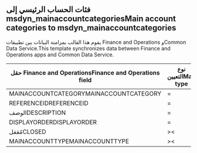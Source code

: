 ## <a name="main-account-categories-to-msdyn_mainaccountcategories"></a><span data-ttu-id="b4fa8-101">فئات الحساب الرئيسي إلى msdyn_mainaccountcategories</span><span class="sxs-lookup"><span data-stu-id="b4fa8-101">Main account categories to msdyn_mainaccountcategories</span></span>

<span data-ttu-id="b4fa8-102">يقوم هذا القالب بمزامنة البيانات بين تطبيقات Finance and Operations وCommon Data Service.</span><span class="sxs-lookup"><span data-stu-id="b4fa8-102">This template synchronizes data between Finance and Operations apps and Common Data Service.</span></span>

<span data-ttu-id="b4fa8-103">حقل Finance and Operations</span><span class="sxs-lookup"><span data-stu-id="b4fa8-103">Finance and Operations field</span></span> | <span data-ttu-id="b4fa8-104">نوع التعيين</span><span class="sxs-lookup"><span data-stu-id="b4fa8-104">Map type</span></span> | <span data-ttu-id="b4fa8-105">حقل Dynamics 365 الآخر</span><span class="sxs-lookup"><span data-stu-id="b4fa8-105">Other Dynamics 365 field</span></span> | <span data-ttu-id="b4fa8-106">القيمة الافتراضية</span><span class="sxs-lookup"><span data-stu-id="b4fa8-106">Default value</span></span>
---|---|---|---
<span data-ttu-id="b4fa8-107">MAINACCOUNTCATEGORY</span><span class="sxs-lookup"><span data-stu-id="b4fa8-107">MAINACCOUNTCATEGORY</span></span> | = | <span data-ttu-id="b4fa8-108">msdyn_mainaccountcategory</span><span class="sxs-lookup"><span data-stu-id="b4fa8-108">msdyn_mainaccountcategory</span></span> | 
<span data-ttu-id="b4fa8-109">REFERENCEID</span><span class="sxs-lookup"><span data-stu-id="b4fa8-109">REFERENCEID</span></span> | = | <span data-ttu-id="b4fa8-110">msdyn_referenceid</span><span class="sxs-lookup"><span data-stu-id="b4fa8-110">msdyn_referenceid</span></span> | 
<span data-ttu-id="b4fa8-111">الوصف</span><span class="sxs-lookup"><span data-stu-id="b4fa8-111">DESCRIPTION</span></span> | = | <span data-ttu-id="b4fa8-112">msdyn_description</span><span class="sxs-lookup"><span data-stu-id="b4fa8-112">msdyn_description</span></span> | 
<span data-ttu-id="b4fa8-113">DISPLAYORDER</span><span class="sxs-lookup"><span data-stu-id="b4fa8-113">DISPLAYORDER</span></span> | = | <span data-ttu-id="b4fa8-114">msdyn_displayorder</span><span class="sxs-lookup"><span data-stu-id="b4fa8-114">msdyn_displayorder</span></span> | 
<span data-ttu-id="b4fa8-115">مُقفل</span><span class="sxs-lookup"><span data-stu-id="b4fa8-115">CLOSED</span></span> | >< | <span data-ttu-id="b4fa8-116">msdyn_closed</span><span class="sxs-lookup"><span data-stu-id="b4fa8-116">msdyn_closed</span></span> | 
<span data-ttu-id="b4fa8-117">MAINACCOUNTTYPE</span><span class="sxs-lookup"><span data-stu-id="b4fa8-117">MAINACCOUNTTYPE</span></span> | >< | <span data-ttu-id="b4fa8-118">msdyn_mainaccounttypevalue</span><span class="sxs-lookup"><span data-stu-id="b4fa8-118">msdyn_mainaccounttypevalue</span></span> | 
